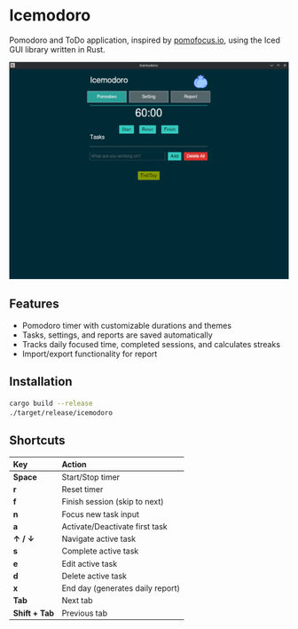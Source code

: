 # Icemodoro
Pomodoro and ToDo application, inspired by [pomofocus.io](https://pomofocus.io/), using the Iced GUI library written in Rust.

![screenshot](screenshot.png "Icemodoro screenshot")

## Features

- Pomodoro timer with customizable durations and themes
- Tasks, settings, and reports are saved automatically
- Tracks daily focused time, completed sessions, and calculates streaks
- Import/export functionality for report

## Installation

```bash
cargo build --release
./target/release/icemodoro
```

## Shortcuts

| Key | Action |
| :--- | :--- |
| **Space** | Start/Stop timer |
| **r** | Reset timer |
| **f** | Finish session (skip to next) |
| **n** | Focus new task input |
| **a** | Activate/Deactivate first task |
| **↑ / ↓** | Navigate active task |
| **s** | Complete active task |
| **e** | Edit active task |
| **d** | Delete active task |
| **x** | End day (generates daily report) |
| **Tab** | Next tab |
| **Shift + Tab** | Previous tab |
